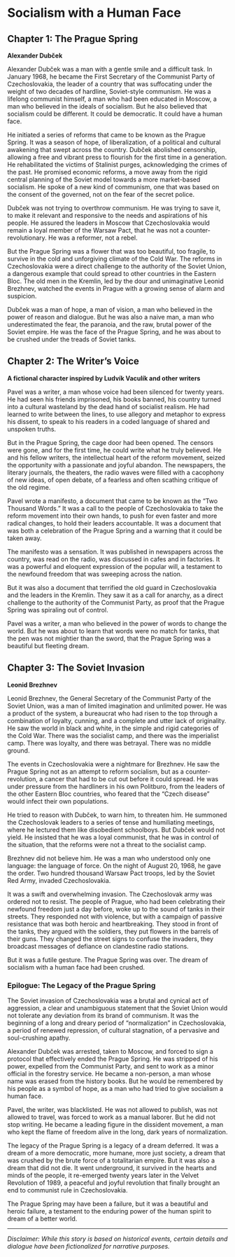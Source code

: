 
# Socialism with a Human Face

## Chapter 1: The Prague Spring

**Alexander Dubček**

Alexander Dubček was a man with a gentle smile and a difficult task. In January 1968, he became the First Secretary of the Communist Party of Czechoslovakia, the leader of a country that was suffocating under the weight of two decades of hardline, Soviet-style communism. He was a lifelong communist himself, a man who had been educated in Moscow, a man who believed in the ideals of socialism. But he also believed that socialism could be different. It could be democratic. It could have a human face.

He initiated a series of reforms that came to be known as the Prague Spring. It was a season of hope, of liberalization, of a political and cultural awakening that swept across the country. Dubček abolished censorship, allowing a free and vibrant press to flourish for the first time in a generation. He rehabilitated the victims of Stalinist purges, acknowledging the crimes of the past. He promised economic reforms, a move away from the rigid central planning of the Soviet model towards a more market-based socialism. He spoke of a new kind of communism, one that was based on the consent of the governed, not on the fear of the secret police.

Dubček was not trying to overthrow communism. He was trying to save it, to make it relevant and responsive to the needs and aspirations of his people. He assured the leaders in Moscow that Czechoslovakia would remain a loyal member of the Warsaw Pact, that he was not a counter-revolutionary. He was a reformer, not a rebel.

But the Prague Spring was a flower that was too beautiful, too fragile, to survive in the cold and unforgiving climate of the Cold War. The reforms in Czechoslovakia were a direct challenge to the authority of the Soviet Union, a dangerous example that could spread to other countries in the Eastern Bloc. The old men in the Kremlin, led by the dour and unimaginative Leonid Brezhnev, watched the events in Prague with a growing sense of alarm and suspicion.

Dubček was a man of hope, a man of vision, a man who believed in the power of reason and dialogue. But he was also a naive man, a man who underestimated the fear, the paranoia, and the raw, brutal power of the Soviet empire. He was the face of the Prague Spring, and he was about to be crushed under the treads of Soviet tanks.

## Chapter 2: The Writer’s Voice

**A fictional character inspired by Ludvík Vaculík and other writers**

Pavel was a writer, a man whose voice had been silenced for twenty years. He had seen his friends imprisoned, his books banned, his country turned into a cultural wasteland by the dead hand of socialist realism. He had learned to write between the lines, to use allegory and metaphor to express his dissent, to speak to his readers in a coded language of shared and unspoken truths.

But in the Prague Spring, the cage door had been opened. The censors were gone, and for the first time, he could write what he truly believed. He and his fellow writers, the intellectual heart of the reform movement, seized the opportunity with a passionate and joyful abandon. The newspapers, the literary journals, the theaters, the radio waves were filled with a cacophony of new ideas, of open debate, of a fearless and often scathing critique of the old regime.

Pavel wrote a manifesto, a document that came to be known as the “Two Thousand Words.” It was a call to the people of Czechoslovakia to take the reform movement into their own hands, to push for even faster and more radical changes, to hold their leaders accountable. It was a document that was both a celebration of the Prague Spring and a warning that it could be taken away.

The manifesto was a sensation. It was published in newspapers across the country, was read on the radio, was discussed in cafes and in factories. It was a powerful and eloquent expression of the popular will, a testament to the newfound freedom that was sweeping across the nation.

But it was also a document that terrified the old guard in Czechoslovakia and the leaders in the Kremlin. They saw it as a call for anarchy, as a direct challenge to the authority of the Communist Party, as proof that the Prague Spring was spiraling out of control.

Pavel was a writer, a man who believed in the power of words to change the world. But he was about to learn that words were no match for tanks, that the pen was not mightier than the sword, that the Prague Spring was a beautiful but fleeting dream.

## Chapter 3: The Soviet Invasion

**Leonid Brezhnev**

Leonid Brezhnev, the General Secretary of the Communist Party of the Soviet Union, was a man of limited imagination and unlimited power. He was a product of the system, a bureaucrat who had risen to the top through a combination of loyalty, cunning, and a complete and utter lack of originality. He saw the world in black and white, in the simple and rigid categories of the Cold War. There was the socialist camp, and there was the imperialist camp. There was loyalty, and there was betrayal. There was no middle ground.

The events in Czechoslovakia were a nightmare for Brezhnev. He saw the Prague Spring not as an attempt to reform socialism, but as a counter-revolution, a cancer that had to be cut out before it could spread. He was under pressure from the hardliners in his own Politburo, from the leaders of the other Eastern Bloc countries, who feared that the “Czech disease” would infect their own populations.

He tried to reason with Dubček, to warn him, to threaten him. He summoned the Czechoslovak leaders to a series of tense and humiliating meetings, where he lectured them like disobedient schoolboys. But Dubček would not yield. He insisted that he was a loyal communist, that he was in control of the situation, that the reforms were not a threat to the socialist camp.

Brezhnev did not believe him. He was a man who understood only one language: the language of force. On the night of August 20, 1968, he gave the order. Two hundred thousand Warsaw Pact troops, led by the Soviet Red Army, invaded Czechoslovakia.

It was a swift and overwhelming invasion. The Czechoslovak army was ordered not to resist. The people of Prague, who had been celebrating their newfound freedom just a day before, woke up to the sound of tanks in their streets. They responded not with violence, but with a campaign of passive resistance that was both heroic and heartbreaking. They stood in front of the tanks, they argued with the soldiers, they put flowers in the barrels of their guns. They changed the street signs to confuse the invaders, they broadcast messages of defiance on clandestine radio stations.

But it was a futile gesture. The Prague Spring was over. The dream of socialism with a human face had been crushed.

### Epilogue: The Legacy of the Prague Spring

The Soviet invasion of Czechoslovakia was a brutal and cynical act of aggression, a clear and unambiguous statement that the Soviet Union would not tolerate any deviation from its brand of communism. It was the beginning of a long and dreary period of “normalization” in Czechoslovakia, a period of renewed repression, of cultural stagnation, of a pervasive and soul-crushing apathy.

Alexander Dubček was arrested, taken to Moscow, and forced to sign a protocol that effectively ended the Prague Spring. He was stripped of his power, expelled from the Communist Party, and sent to work as a minor official in the forestry service. He became a non-person, a man whose name was erased from the history books. But he would be remembered by his people as a symbol of hope, as a man who had tried to give socialism a human face.

Pavel, the writer, was blacklisted. He was not allowed to publish, was not allowed to travel, was forced to work as a manual laborer. But he did not stop writing. He became a leading figure in the dissident movement, a man who kept the flame of freedom alive in the long, dark years of normalization.

The legacy of the Prague Spring is a legacy of a dream deferred. It was a dream of a more democratic, more humane, more just society, a dream that was crushed by the brute force of a totalitarian empire. But it was also a dream that did not die. It went underground, it survived in the hearts and minds of the people, it re-emerged twenty years later in the Velvet Revolution of 1989, a peaceful and joyful revolution that finally brought an end to communist rule in Czechoslovakia.

The Prague Spring may have been a failure, but it was a beautiful and heroic failure, a testament to the enduring power of the human spirit to dream of a better world.

***

*Disclaimer: While this story is based on historical events, certain details and dialogue have been fictionalized for narrative purposes.*